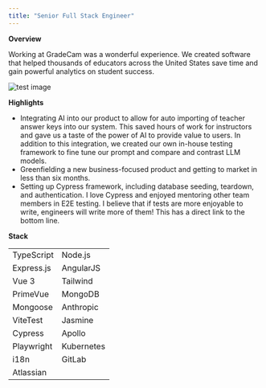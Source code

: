 ```yaml
---
title: "Senior Full Stack Engineer"
---
```

**Overview**

Working at GradeCam was a wonderful experience. We created software that helped thousands of educators across the United States save time and gain powerful analytics on student success.

![test image](/img/work-experience/gradecam/gradecam-analytics.png)

**Highlights** 

- Integrating AI into our product to allow for auto importing of teacher answer keys into our system. This saved hours of work for instructors and gave us a taste of the power of AI to provide value to users. In addition to this integration, we created our own in-house testing framework to fine tune our prompt and compare and contrast LLM models. 
- Greenfielding a new business-focused product and getting to market in less than six months.
- Setting up Cypress framework, including database seeding, teardown, and authentication. I love Cypress and enjoyed mentoring other team members in E2E testing. I believe that if tests are more enjoyable to write, engineers will write more of them! This has a direct link to the bottom line. 

**Stack**

|  |  |
| ----------- | ----------- |
| TypeScript | Node.js |
| Express.js | AngularJS |
| Vue 3 | Tailwind |
| PrimeVue | MongoDB |
| Mongoose | Anthropic |
| ViteTest | Jasmine |
| Cypress | Apollo |
| Playwright | Kubernetes |
| i18n | GitLab |
| Atlassian | |